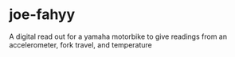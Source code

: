 # joe-fahyy
A digital read out for a yamaha motorbike to give readings from an accelerometer, fork travel, and temperature
